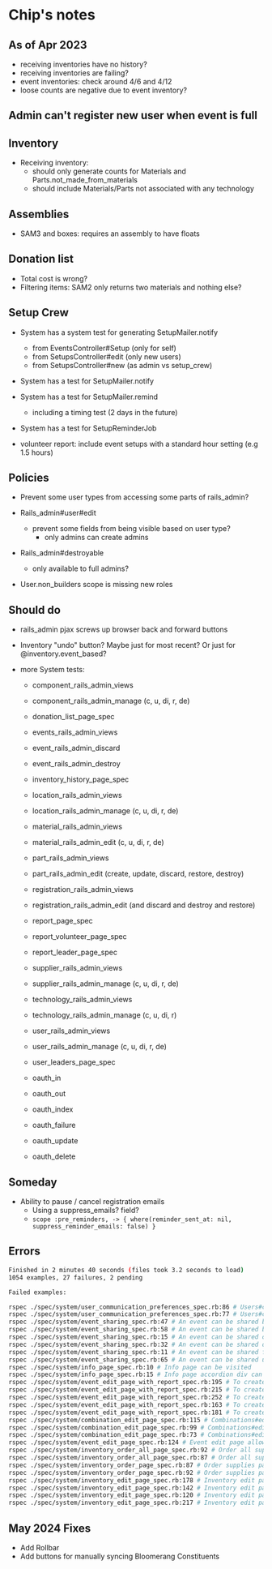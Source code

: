 # Chip's notes

## As of Apr 2023
- receiving inventories have no history?
- receiving inventories are failing?
- event inventories: check around 4/6 and 4/12
- loose counts are negative due to event inventory?

## Admin can't register new user when event is full

## Inventory

- Receiving inventory:
  - should only generate counts for Materials and Parts.not_made_from_materials
  - should include Materials/Parts not associated with any technology

## Assemblies

- SAM3 and boxes: requires an assembly to have floats

## Donation list

- Total cost is wrong?
- Filtering items: SAM2 only returns two materials and nothing else?

## Setup Crew

- System has a system test for generating SetupMailer.notify
  - from EventsController#Setup (only for self)
  - from SetupsController#edit (only new users)
  - from SetupsController#new (as admin vs setup_crew)
- System has a test for SetupMailer.notify
- System has a test for SetupMailer.remind
  - including a timing test (2 days in the future)
- System has a test for SetupReminderJob

- volunteer report: include event setups with a standard hour setting (e.g 1.5 hours)

## Policies

- Prevent some user types from accessing some parts of rails_admin?

- Rails_admin#user#edit

  - prevent some fields from being visible based on user type?
    - only admins can create admins

- Rails_admin#destroyable

  - only available to full admins?

- User.non_builders scope is missing new roles

## Should do

- rails_admin pjax screws up browser back and forward buttons

- Inventory "undo" button? Maybe just for most recent? Or just for @inventory.event_based?

- more System tests:

  - component_rails_admin_views
  - component_rails_admin_manage (c, u, di, r, de)

  - donation_list_page_spec

  - events_rails_admin_views
  - event_rails_admin_discard
  - event_rails_admin_destroy

  - inventory_history_page_spec

  - location_rails_admin_views
  - location_rails_admin_manage (c, u, di, r, de)

  - material_rails_admin_views
  - material_rails_admin_edit (c, u, di, r, de)

  - part_rails_admin_views
  - part_rails_admin_edit (create, update, discard, restore, destroy)

  - registration_rails_admin_views
  - registration_rails_admin_edit (and discard and destroy and restore)

  - report_page_spec
  - report_volunteer_page_spec
  - report_leader_page_spec

  - supplier_rails_admin_views
  - supplier_rails_admin_manage (c, u, di, r, de)

  - technology_rails_admin_views
  - technology_rails_admin_manage (c, u, di, r)

  - user_rails_admin_views
  - user_rails_admin_manage (c, u, di, r, de)
  - user_leaders_page_spec

  - oauth_in
  - oauth_out
  - oauth_index
  - oauth_failure
  - oauth_update
  - oauth_delete

## Someday

- Ability to pause / cancel registration emails
  - Using a suppress_emails? field?
  - `scope :pre_reminders, -> { where(reminder_sent_at: nil, suppress_reminder_emails: false) }`


## Errors
```sh
Finished in 2 minutes 40 seconds (files took 3.2 seconds to load)
1054 examples, 27 failures, 2 pending

Failed examples:

rspec ./spec/system/user_communication_preferences_spec.rb:86 # Users#communication page allows for remotely updating user.email_opt_out records
rspec ./spec/system/user_communication_preferences_spec.rb:77 # Users#communication page allows for searching for a user
rspec ./spec/system/event_sharing_spec.rb:47 # An event can be shared by printing a poster
rspec ./spec/system/event_sharing_spec.rb:58 # An event can be shared by copying the URL
rspec ./spec/system/event_sharing_spec.rb:15 # An event can be shared on facebook
rspec ./spec/system/event_sharing_spec.rb:32 # An event can be shared on twitter
rspec ./spec/system/event_sharing_spec.rb:11 # An event can be shared from the event's show page
rspec ./spec/system/event_sharing_spec.rb:65 # An event can be shared unless the event is in the past then the buttons are not present
rspec ./spec/system/info_page_spec.rb:10 # Info page can be visited
rspec ./spec/system/info_page_spec.rb:15 # Info page accordion div can be clicked
rspec ./spec/system/event_edit_page_with_report_spec.rb:195 # To create an event report fill out the form and submit it without sending emails
rspec ./spec/system/event_edit_page_with_report_spec.rb:215 # To create an event report fill out the form and submit it while sending emails
rspec ./spec/system/event_edit_page_with_report_spec.rb:252 # To create an event report fill out the form and submit it to send registration information to Bloomerang
rspec ./spec/system/event_edit_page_with_report_spec.rb:163 # To create an event report fill out the form with attendee information auto-counts the total attendance
rspec ./spec/system/event_edit_page_with_report_spec.rb:181 # To create an event report fill out the form with attendee information  allows for select-all / un-select all
rspec ./spec/system/combination_edit_page_spec.rb:115 # Combinations#edit allows an authorized user to delete an assembly
rspec ./spec/system/combination_edit_page_spec.rb:99 # Combinations#edit allows an authorized user to edit an assembly
rspec ./spec/system/combination_edit_page_spec.rb:73 # Combinations#edit allows an authorized user to create an assembly
rspec ./spec/system/event_edit_page_spec.rb:124 # Event edit page allows for replicating
rspec ./spec/system/inventory_order_all_page_spec.rb:92 # Order all supplies page shows items that can be ordered by supplier
rspec ./spec/system/inventory_order_all_page_spec.rb:87 # Order all supplies page shows items that can be ordered in a single table
rspec ./spec/system/inventory_order_page_spec.rb:87 # Order supplies page shows items that need to be ordered in a single table
rspec ./spec/system/inventory_order_page_spec.rb:92 # Order supplies page shows items that need to be ordered by supplier
rspec ./spec/system/inventory_edit_page_spec.rb:178 # Inventory edit page when counting items, users can submit counts
rspec ./spec/system/inventory_edit_page_spec.rb:142 # Inventory edit page when counting items, users can filter by status
rspec ./spec/system/inventory_edit_page_spec.rb:120 # Inventory edit page when counting items, users can search
rspec ./spec/system/inventory_edit_page_spec.rb:217 # Inventory edit page when counting items, users can finalize the inventory
```

## May 2024 Fixes
- Add Rollbar
- Add buttons for manually syncing Bloomerang Constituents
